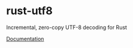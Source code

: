 # rust-utf8

Incremental, zero-copy UTF-8 decoding for Rust

[Documentation](https://docs.rs/utf-8/)
